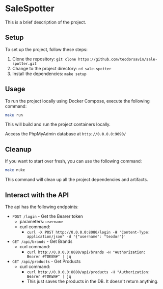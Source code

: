 # SaleSpotter

This is a brief description of the project.

## Setup

To set up the project, follow these steps:

1. Clone the repository: `git clone https://github.com/teodorsavin/sale-spotter.git`
2. Change to the project directory: `cd sale-spotter`
3. Install the dependencies: `make setup`

## Usage

To run the project locally using Docker Compose, execute the following command:

```bash
make run
```

This will build and run the project containers locally.

Access the PhpMyAdmin database at `http://0.0.0.0:9090/`

## Cleanup

If you want to start over fresh, you can use the following command:

```bash
make nuke
```

This command will clean up all the project dependencies and artifacts.

## Interact with the API

The api has the following endpoints:
- `POST /login` - Get the Bearer token
  - parameters: `username`
  - curl command:
    - `curl -X POST http://0.0.0.0:8080/login -H "Content-Type: application/json" -d '{"username": "teodor"}'`
- `GET /api/brands` - Get Brands
  - curl command:
    - `curl http://0.0.0.0:8080/api/brands -H "Authorization: Bearer #TOKEN#" | jq`
- `GET /api/products` - Get Products
  - curl command:
    - `curl http://0.0.0.0:8080/api/products -H "Authorization: Bearer #TOKEN#" | jq`
    - This just saves the products in the DB. It doesn't return anything.
